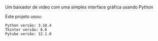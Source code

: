 Um baixador de video com uma simples interface gráfica usando Python

Este projeto usou:

    Python versão: 3.10.4
    Tkinter versão: 8.6
    Pytube versão: 12.1.0
